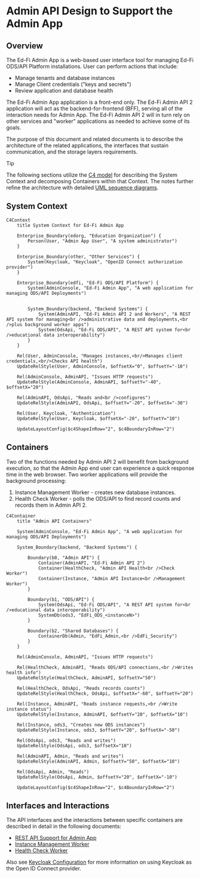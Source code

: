 # Admin API Design to Support the Admin App

## Overview

The Ed-Fi Admin App is a web-based user interface tool for managing Ed-Fi
ODS/API Platform installations. User can perform actions that include:

* Manage tenants and database instances
* Manage Client credentials ("keys and secrets")
* Review application and database health

The Ed-Fi Admin App application is a front-end only. The Ed-Fi Admin API 2
application will act as the backend-for-frontend (BFF), serving all of the
interaction needs for Admin App. The Ed-Fi Admin API 2 will in turn rely on
other services and "worker" applications as needed to achieve some of its goals.

The purpose of this document and related documents is to describe the
architecture of the related applications, the interfaces that sustain
communication, and the storage layers requirements.

> [!TIP]
> The following sections utilize the [C4 model](https://c4model.com/) for
> describing the System Context and decomposing Containers within that Context.
> The notes further refine the architecture with detailed [UML sequence
> diagrams](https://en.wikipedia.org/wiki/Sequence_diagram).

## System Context

```mermaid
C4Context
    title System Context for Ed-Fi Admin App

    Enterprise_Boundary(edorg, "Education Organization") {
        Person(User, "Admin App User", "A system administrator")
    }

    Enterprise_Boundary(other, "Other Services") {
        System(Keycloak, "Keycloak", "OpenID Connect authorization provider")
    }

    Enterprise_Boundary(edfi, "Ed-Fi ODS/API Platform") {
        System(AdminConsole, "Ed-Fi Admin App", "A web application for managing ODS/API Deployments")


        System_Boundary(backend, "Backend Systems") {
            System(AdminAPI, "Ed-Fi Admin API 2 and Workers", "A REST API system for managing<br />administrative data and deployments,<br />plus background worker apps")
            System(OdsApi, "Ed-Fi ODS/API", "A REST API system for<br />educational data interoperability")
        }
    }

    Rel(User, AdminConsole, "Manages instances,<br/>Manages client credentials,<br/>Checks API health")
    UpdateRelStyle(User, AdminConsole, $offsetX="0", $offsetY="-10")

    Rel(AdminConsole, AdminAPI, "Issues HTTP requests")
    UpdateRelStyle(AdminConsole, AdminAPI, $offsetY="-40", $offsetX="20")

    Rel(AdminAPI, OdsApi, "Reads and<br />configures")
    UpdateRelStyle(AdminAPI, OdsApi, $offsetY="-20", $offsetX="-30")

    Rel(User, Keycloak, "Authentication")
    UpdateRelStyle(User, Keycloak, $offsetX="-20", $offsetY="10")

    UpdateLayoutConfig($c4ShapeInRow="2", $c4BoundaryInRow="2")
```

## Containers

Two of the functions needed by Admin API 2 will benefit from background
execution, so that the Admin App end user can experience a quick response
time in the web browser. Two worker applications will provide the background
processing:

1. Instance Management Worker - creates new database instances.
2. Health Check Worker - polls the ODS/API to find record counts and records
   them in Admin API 2.

```mermaid
C4Container
    title "Admin API Containers"

    System(AdminConsole, "Ed-Fi Admin App", "A web application for managing ODS/API Deployments")

    System_Boundary(backend, "Backend Systems") {

        Boundary(b0, "Admin API") {
            Container(AdminAPI, "Ed-Fi Admin API 2")
            Container(HealthCheck, "Admin API Health<br />Check Worker")
            Container(Instance, "Admin API Instance<br />Management Worker")
        }

        Boundary(b1, "ODS/API") {
            System(OdsApi, "Ed-Fi ODS/API", "A REST API system for<br />educational data interoperability")
            SystemDb(ods3, "EdFi_ODS_<instanceN>")
        }

        Boundary(b2, "Shared Databases") {
            ContainerDb(Admin, "EdFi_Admin,<br />EdFi_Security")
        }
    }
    
    Rel(AdminConsole, AdminAPI, "Issues HTTP requests")

    Rel(HealthCheck, AdminAPI, "Reads ODS/API connections,<br />Writes health info")
    UpdateRelStyle(HealthCheck, AdminAPI, $offsetY="50")

    Rel(HealthCheck, OdsApi, "Reads records counts")
    UpdateRelStyle(HealthCheck, OdsApi, $offsetX="-60", $offsetY="20")

    Rel(Instance, AdminAPI, "Reads instance requests,<br />Write instance status")
    UpdateRelStyle(Instance, AdminAPI, $offsetY="20", $offsetX="10")

    Rel(Instance, ods3, "Creates new ODS instances")
    UpdateRelStyle(Instance, ods3, $offsetY="20", $offsetX="-50")

    Rel(OdsApi, ods3, "Reads and writes")
    UpdateRelStyle(OdsApi, ods3, $offsetX="10")
    
    Rel(AdminAPI, Admin, "Reads and writes")
    UpdateRelStyle(AdminAPI, Admin, $offsetY="50", $offsetX="10")

    Rel(OdsApi, Admin, "Reads")
    UpdateRelStyle(OdsApi, Admin, $offsetY="20", $offsetX="-10")

    UpdateLayoutConfig($c4ShapeInRow="2", $c4BoundaryInRow="2")
```

## Interfaces and Interactions

The API interfaces and the interactions between specific containers are
described in detail in the following documents:

* [REST API Support for Admin App](./APIS-FOR-ADMIN-CONSOLE.md)
* [Instance Management Worker](./INSTANCE-MANAGEMENT.md)
* [Health Check Worker](./HEALTH-CHECK-WORKER.md)

Also see [Keycloak Configuration](./KEYCLOAK.md) for more information on using
Keycloak as the Open ID Connect provider.
